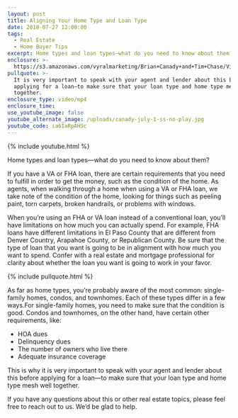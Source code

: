 ```yaml
---
layout: post
title: Aligning Your Home Type and Loan Type
date: 2018-07-27 12:00:00
tags:
  - Real Estate
  - Home Buyer Tips
excerpt: Home types and loan types—what do you need to know about them?
enclosure: >-
  https://s3.amazonaws.com/vyralmarketing/Brian+Canady+and+Tim+Chase/Videos/Aligning+Your+Home+Type+and+Loan+Type.mp4
pullquote: >-
  It is very important to speak with your agent and lender about this before
  applying for a loan—to make sure that your loan type and home type mesh well
  together.
enclosure_type: video/mp4
enclosure_time:
use_youtube_image: false
youtube_alternate_image: /uploads/canady-july-1-ss-no-play.jpg
youtube_code: ia6IaRpAHSc
---
```


{% include youtube.html %}

Home types and loan types—what do you need to know about them?

If you have a VA or FHA loan, there are certain requirements that you need to fulfill in order to get the money, such as the condition of the home. As agents, when walking through a home when using a VA or FHA loan, we take note of the condition of the home, looking for things such as peeling paint, torn carpets, broken handrails, or problems with windows.

When you’re using an FHA or VA loan instead of a conventional loan, you’ll have limitations on how much you can actually spend. For example, FHA loans have different limitations in El Paso County that are different from Denver Country, Arapahoe County, or Republican County. Be sure that the type of loan that you want is going to be in alignment with how much you want to spend. Confer with a real estate and mortgage professional for clarity about whether the loan you want is going to work in your favor.

{% include pullquote.html %}

As far as home types, you’re probably aware of the most common: single-family homes, condos, and townhomes. Each of these types differ in a few ways.For single-family homes, you need to make sure that the condition is good. Condos and townhomes, on the other hand, have certain other requirements, like:

* HOA dues
* Delinquency dues
* The number of owners who live there
* Adequate insurance coverage

This is why it is very important to speak with your agent and lender about this before applying for a loan—to make sure that your loan type and home type mesh well together.

If you have any questions about this or other real estate topics, please feel free to reach out to us. We’d be glad to help.